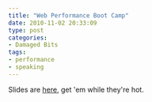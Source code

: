 ```yaml
---
title: "Web Performance Boot Camp"
date: 2010-11-02 20:33:09
type: post
categories:
- Damaged Bits
tags:
- performance
- speaking
---
```


<p>Slides are <a href="https://lethargy.org/~jesus/misc/webperformancebootcamp.pdf">here</a>, get 'em while they're hot.</p>
